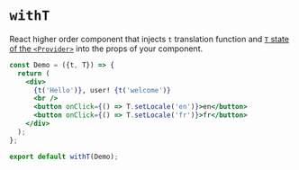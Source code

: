 # `withT`

React higher order component that injects `t` translation function and [`T` state of the `<Provider>`](./Provider.md#state)
into the props of your component.

```jsx
const Demo = ({t, T}) => {
  return (
    <div>
      {t('Hello')}, user! {t('welcome')}
      <br />
      <button onClick={() => T.setLocale('en')}>en</button>
      <button onClick={() => T.setLocale('fr')}>fr</button>
    </div>
  );
};

export default withT(Demo);
```

